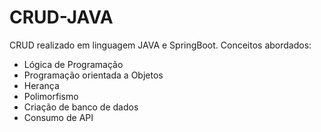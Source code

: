 # CRUD-JAVA

CRUD realizado em linguagem JAVA e SpringBoot.
Conceitos abordados:
* Lógica de Programação
* Programação orientada a Objetos
* Herança
* Polimorfismo
* Criação de banco de dados
* Consumo de API
